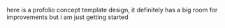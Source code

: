 here is a profolio concept template design, it definitely has a big room for improvements but i am just getting started 
